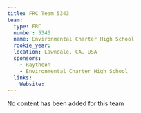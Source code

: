 ```yaml
---
title: FRC Team 5343
team:
  type: FRC
  number: 5343
  name: Environmental Charter High School
  rookie_year: 
  location: Lawndale, CA, USA
  sponsors:
    - Raytheon
    - Environmental Charter High School
  links:
    Website: 
---
```

No content has been added for this team